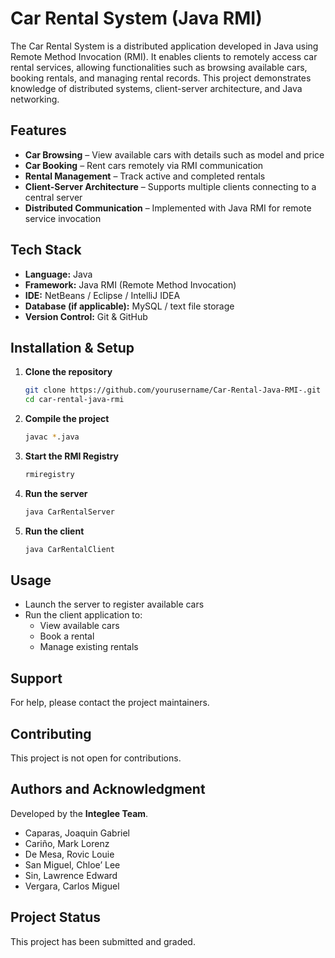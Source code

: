 # Car Rental System (Java RMI)
The Car Rental System is a distributed application developed in Java using Remote Method Invocation (RMI). It enables clients to remotely access car rental services, allowing functionalities such as browsing available cars, booking rentals, and managing rental records. This project demonstrates knowledge of distributed systems, client-server architecture, and Java networking.

## Features
- **Car Browsing** – View available cars with details such as model and price  
- **Car Booking** – Rent cars remotely via RMI communication  
- **Rental Management** – Track active and completed rentals  
- **Client-Server Architecture** – Supports multiple clients connecting to a central server  
- **Distributed Communication** – Implemented with Java RMI for remote service invocation  

## Tech Stack
- **Language:** Java  
- **Framework:** Java RMI (Remote Method Invocation)  
- **IDE:** NetBeans / Eclipse / IntelliJ IDEA  
- **Database (if applicable):** MySQL / text file storage  
- **Version Control:** Git & GitHub  

## Installation & Setup
1. **Clone the repository**
   ```bash
   git clone https://github.com/yourusername/Car-Rental-Java-RMI-.git
   cd car-rental-java-rmi

2. **Compile the project**
   ```bash
   javac *.java

3. **Start the RMI Registry**
   ```bash
   rmiregistry

4. **Run the server**
   ```bash
   java CarRentalServer

5. **Run the client**
   ```bash
   java CarRentalClient

## Usage
- Launch the server to register available cars
- Run the client application to:
  - View available cars
  - Book a rental
  - Manage existing rentals

## Support
For help, please contact the project maintainers.  

## Contributing
This project is not open for contributions.

## Authors and Acknowledgment
Developed by the **Integlee Team**.  
- Caparas, Joaquin Gabriel
- Cariño, Mark Lorenz
- De Mesa, Rovic Louie
- San Miguel, Chloe’ Lee
- Sin, Lawrence Edward
- Vergara, Carlos Miguel

## Project Status
This project has been submitted and graded.
